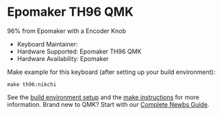 # Epomaker TH96 QMK

96% from Epomaker with a Encoder Knob

* Keyboard Maintainer: 
* Hardware Supported: Epomaker TH96 QMK
* Hardware Availability: Epomaker

Make example for this keyboard (after setting up your build environment):

    make th96:nikchi
    
See the [build environment setup](https://docs.qmk.fm/#/getting_started_build_tools) and the [make instructions](https://docs.qmk.fm/#/getting_started_make_guide) for more information. Brand new to QMK? Start with our [Complete Newbs Guide](https://docs.qmk.fm/#/newbs).
